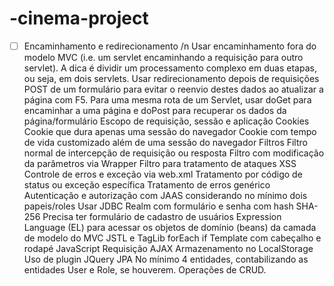 # -cinema-project
- [ ] Encaminhamento e redirecionamento /n
Usar encaminhamento fora do modelo MVC (i.e. um servlet encaminhando a requisição para outro servlet). A dica é dividir um processamento complexo em duas etapas, ou seja, em dois servlets.
Usar redirecionamento depois de requisições POST de um formulário para evitar o reenvio destes dados ao atualizar a página com F5.
Para uma mesma rota de um Servlet, usar doGet para encaminhar a uma página e doPost para recuperar os dados da página/formulário
Escopo de requisição, sessão e aplicação
Cookies
Cookie que dura apenas uma sessão do navegador
Cookie com tempo de vida customizado além de uma sessão do navegador
Filtros
Filtro normal de intercepção de requisição ou resposta
Filtro com modificação da parâmetros via Wrapper
Filtro para tratamento de ataques XSS
Controle de erros e exceção via web.xml
Tratamento por código de status ou exceção específica
Tratamento de erros genérico
Autenticação e autorização com JAAS considerando no mínimo dois papeis/roles
Usar JDBC Realm com formulário e senha com hash SHA-256
Precisa ter formulário de cadastro de usuários
Expression Language (EL) para acessar os objetos de domínio (beans) da camada de modelo do MVC
JSTL e TagLib
forEach
if
Template com cabeçalho e rodapé
JavaScript
Requisição AJAX
Armazenamento no LocalStorage
Uso de plugin JQuery
JPA
No mínimo 4 entidades, contabilizando as entidades User e Role, se houverem.
Operações de CRUD.
